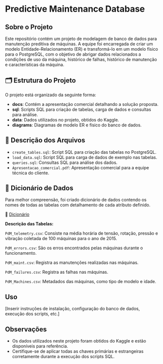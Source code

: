 # Predictive Maintenance Database

## Sobre o Projeto

Este repositório contém um projeto de modelagem de banco de dados para manutenção preditiva de máquinas. A equipe foi encarregada de criar um modelo Entidade-Relacionamento (ER) e transformá-lo em um modelo físico para o PostgreSQL, com o objetivo de abrigar dados relacionados a condições de uso da máquina, histórico de falhas, histórico de manutenção e características da máquina.

## 🗂️ Estrutura do Projeto

O projeto está organizado da seguinte forma:

- **docs**: Contém a apresentação comercial detalhando a solução proposta.
- **sql**: Scripts SQL para criação de tabelas, carga de dados e consultas para análise.
- **data**: Dados utilizados no projeto, obtidos do Kaggle.
- **diagrams**: Diagramas de modelo ER e físico do banco de dados.

## 📄 Descrição dos Arquivos

- `create_tables.sql`: Script SQL para criação das tabelas no PostgreSQL.
- `load_data.sql`: Script SQL para carga de dados de exemplo nas tabelas.
- `queries.sql`: Consultas SQL para análise dos dados.
- `Apresentacao_comercial.pdf`: Apresentação comercial para a equipe técnica do cliente.

## 📄 Dicionário de Dados

Para melhor compreensão, foi criado dicionário de dados contendo os nomes de todas as tabelas com detalhamento de cada atributo definido.

🔗 [Dicionário](https://github.com/guioliveiras/predictive-maintenance-db/blob/main/docs/dicionario_de_dados.pdf)

**Descrição das Tabelas:**

`PdM_telemetry.csv`: Consiste na média horária de tensão, rotação, pressão e vibração coletada de 100 máquinas para o ano de 2015.

`PdM_errors.csv`: São os erros encontrados pelas máquinas durante o funcionamento.

`PdM_maint.csv`: Registra as manutenções realizadas nas máquinas.

`PdM_failures.csv`: Registra as falhas nas máquinas.

`PdM_Machines.csv`: Metadados das máquinas, como tipo de modelo e idade.

## Uso

[Inserir instruções de instalação, configuração do banco de dados, execução dos scripts, etc.]

## Observações

- Os dados utilizados neste projeto foram obtidos do Kaggle e estão disponíveis para referência.
- Certifique-se de aplicar todas as chaves primárias e estrangeiras corretamente durante a execução dos scripts SQL.

